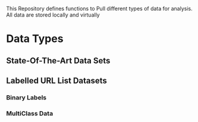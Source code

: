 This Repository defines functions to Pull different types of data for analysis. 
All data are stored locally and virtually

# Data Types

## State-Of-The-Art Data Sets

## Labelled URL List Datasets

### Binary Labels

### MultiClass Data